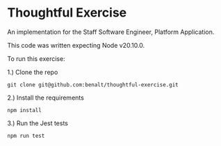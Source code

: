 # Thoughtful Exercise

An implementation for the Staff Software Engineer, Platform Application.

This code was written expecting Node v20.10.0.

To run this exercise:

1.) Clone the repo

```
git clone git@github.com:benalt/thoughtful-exercise.git
```

2.) Install the requirements

```
npm install
```

3.) Run the Jest tests

```
npm run test
```
